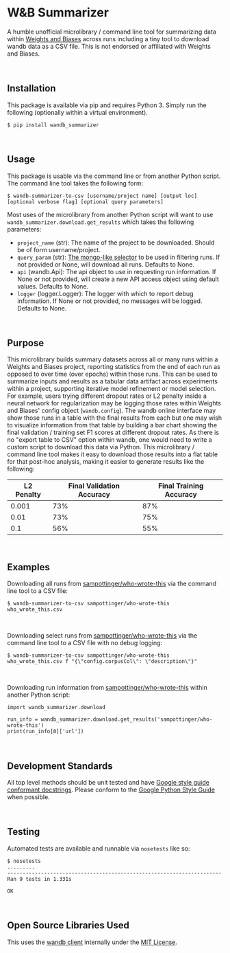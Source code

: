 W&B Summarizer
====================================================================================================
A humble unofficial microlibrary / command line tool for summarizing data within [Weights and Biases](https://app.wandb.ai/) across runs including a tiny tool to download wandb data as a CSV file. This is not endorsed or affiliated with Weights and Biases.

<br>

Installation
----------------------------------------------------------------------------------------------------
This package is available via pip and requires Python 3. Simply run the following (optionally within a virtual environment).

```
$ pip install wandb_summarizer
```

<br>

Usage
----------------------------------------------------------------------------------------------------
This package is usable via the command line or from another Python script. The command line tool takes the following form:

```
$ wandb-summarizer-to-csv [username/project name] [output loc] [optional verbose flag] [optional query parameters]
```

Most uses of the microlibrary from another Python script will want to use `wandb_summarizer.download.get_results` which takes the following parameters:

 - `project_name` (str): The name of the project to be downloaded. Should be of form username/project.
 - `query_param` (str): [The mongo-like selector](https://docs.wandb.com/docs/integrations/api.html#querying-runs) to be used in filtering runs. If not provided or None, will download all runs. Defaults to None.
 - `api` (wandb.Api): The api object to use in requesting run information. If None or not provided, will create a new API access object using default values. Defaults to None.
 - `logger` (logger.Logger): The logger with which to report debug information. If None or not provided, no messages will be logged. Defaults to None.

<br>


Purpose
----------------------------------------------------------------------------------------------------
This microlibrary builds summary datasets across all or many runs within a Weights and Biases project, reporting statistics from the end of each run as opposed to over time (over epochs) within those runs. This can be used to summarize inputs and results as a tabular data artifact across experiments within a project, supporting iterative model refinement or model selection. For example, users trying different dropout rates or L2 penalty inside a neural network for regularization may be logging those rates within Weights and Biases' config object (`wandb.config`). The wandb online interface may show those runs in a table with the final results from each but one may wish to visualize  information from that table by building a bar chart showing the final validation / training set F1 scores at different dropout rates. As there is no "export table to CSV" option within wandb, one would need to write a custom script to download this data via Python. This microlibrary / command line tool makes it easy to download those results into a flat table for that post-hoc analysis, making it easier to generate results like the following:

| L2 Penalty | Final Validation Accuracy | Final Training Accuracy |
|------------|---------------------------|-------------------------|
| 0.001      | 73%                       | 87%                     |
| 0.01       | 73%                       | 75%                     |
| 0.1        | 56%                       | 55%                     |

<br>

Examples
----------------------------------------------------------------------------------------------------
Downloading all runs from [sampottinger/who-wrote-this](https://app.wandb.ai/sampottinger/who-wrote-this) via the command line tool to a CSV file:

```
$ wandb-summarizer-to-csv sampottinger/who-wrote-this who_wrote_this.csv
```

<br>

Downloading select runs from [sampottinger/who-wrote-this](https://app.wandb.ai/sampottinger/who-wrote-this) via the command line tool to a CSV file with no debug logging:

```
$ wandb-summarizer-to-csv sampottinger/who-wrote-this who_wrote_this.csv f "{\"config.corpusCol\": \"description\"}"
```

<br>

Downloading run information from [sampottinger/who-wrote-this](https://app.wandb.ai/sampottinger/who-wrote-this) within another Python script:

```
import wandb_summarizer.download

run_info = wandb_summarizer.download.get_results('sampottinger/who-wrote-this')
print(run_info[0]['url'])
```

<br>

Development Standards
----------------------------------------------------------------------------------------------------
All top level methods should be unit tested and have [Google style guide conformant docstrings](http://google.github.io/styleguide/pyguide.html). Please conform to the [Google Python Style Guide](http://google.github.io/styleguide/pyguide.html) when possible.

<br>

Testing
----------------------------------------------------------------------------------------------------
Automated tests are available and runnable via `nosetests` like so:

```
$ nosetests
.........
----------------------------------------------------------------------
Ran 9 tests in 1.331s

OK
```

<br>

Open Source Libraries Used
----------------------------------------------------------------------------------------------------
This uses the [wandb client](https://github.com/wandb/client) internally under the [MIT License](https://github.com/wandb/client/blob/master/LICENSE).
